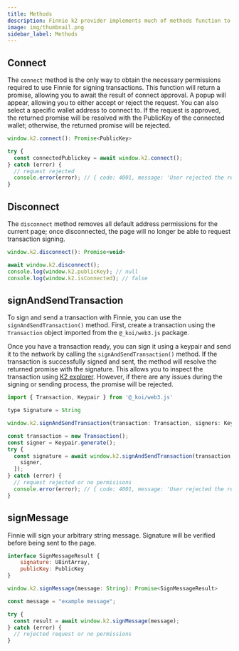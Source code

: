 ```yaml
---
title: Methods
description: Finnie k2 provider implements much of methods function to control the status of Finnie.
image: img/thumbnail.png
sidebar_label: Methods
---
```


## Connect

The `connect` method is the only way to obtain the necessary permissions required to use Finnie for signing transactions. This function will return a promise, allowing you to await the result of connect approval. A popup will appear, allowing you to either accept or reject the request. You can also select a specific wallet address to connect to. If the request is approved, the returned promise will be resolved with the PublicKey of the connected wallet; otherwise, the returned promise will be rejected.

```javascript
window.k2.connect(): Promise<PublicKey>
```

```javascript
try {
  const connectedPublickey = await window.k2.connect();
} catch (error) {
  // request rejected
  console.error(error); // { code: 4001, message: 'User rejected the request.' }
}
```

## Disconnect

The `disconnect` method removes all default address permissions for the current page; once disconnected, the page will no longer be able to request transaction signing.

```javascript
window.k2.disconnect(): Promise<void>
```

```javascript
await window.k2.disconnect();
console.log(window.k2.publicKey); // null
console.log(window.k2.isConnected); // false
```

## signAndSendTransaction

To sign and send a transaction with Finnie, you can use the `signAndSendTransaction()` method. First, create a transaction using the `Transaction` object imported from the `@_koi/web3.js` package.

Once you have a transaction ready, you can sign it using a keypair and send it to the network by calling the `signAndSendTransaction()` method. If the transaction is successfully signed and sent, the method will resolve the returned promise with the signature. This allows you to inspect the transaction using <a href="https://explorer.koii.live/" target="_blank">K2 explorer</a>.  However, if there are any issues during the signing or sending process, the promise will be rejected.

```javascript
import { Transaction, Keypair } from '@_koi/web3.js'

type Signature = String

window.k2.signAndSendTransaction(transaction: Transaction, signers: Keypair[]): Promise<Signature>
```

```javascript
const transaction = new Transaction();
const signer = Keypair.generate();
try {
  const signature = await window.k2.signAndSendTransaction(transaction, [
    signer,
  ]);
} catch (error) {
  // request rejected or no permisisons
  console.error(error); // { code: 4001, message: 'User rejected the request' }
}
```

## signMessage

Finnie will sign your arbitrary string message. Signature will be verified before being sent to the page.

```javascript
interface SignMessageResult {
    signature: U8intArray,
    publicKey: PublicKey
}

window.k2.signMessage(message: String): Promise<SignMessageResult>
```

```javascript
const message = "example message";

try {
  const result = await window.k2.signMessage(message);
} catch (error) {
  // rejected request or no permissions
}
```

